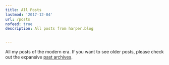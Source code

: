```yaml
---
title: All Posts
lastmod: '2017-12-04'
url: /posts
nofeed: true
description: All posts from harper.blog


---
```


All my posts of the modern era. If you want to see older posts, please check out the expansive [past archives](/past-archives).
